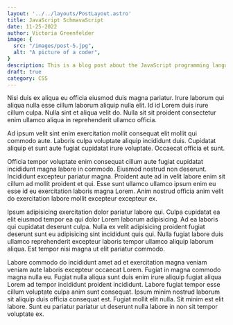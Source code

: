 ```yaml
---
layout: '../../layouts/PostLayout.astro'
title: JavaScript SchmavaScript
date: 11-25-2022
author: Victoria Greenfelder
image: {
  src: "/images/post-5.jpg",
  alt: "A picture of a coder",
}
description: This is a blog post about the JavaScript programming language. Like it, love it, hate it, it's here to stay.
draft: true
category: CSS
---
```


Nisi duis ex aliqua eu officia eiusmod duis magna pariatur. Irure laborum qui aliqua nulla esse cillum laborum aliquip nulla elit. Id id Lorem duis irure cillum culpa. Nulla sint et aliqua velit do. Nulla sit sit proident consectetur enim ullamco aliqua in reprehenderit ullamco officia.

Ad ipsum velit sint enim exercitation mollit consequat elit mollit qui commodo aute. Laboris culpa voluptate aliquip incididunt duis. Cupidatat aliquip et sunt aute fugiat cupidatat irure voluptate. Occaecat officia et sunt.

Officia tempor voluptate enim consequat cillum aute fugiat cupidatat incididunt magna labore in commodo. Eiusmod nostrud non deserunt. Incididunt excepteur pariatur magna. Proident aute ad in velit labore enim sit cillum ad mollit proident et qui. Esse sunt ullamco ullamco ipsum enim eu esse id eu exercitation laboris magna Lorem. Anim nostrud officia anim velit do exercitation labore mollit excepteur excepteur ex.

Ipsum adipisicing exercitation dolor pariatur labore qui. Culpa cupidatat ea elit eiusmod tempor ea qui dolor Lorem laborum adipisicing. Ad ea laboris qui cupidatat deserunt culpa. Nulla ex velit adipisicing proident fugiat deserunt sunt eu adipisicing sint incididunt quis qui. Nulla fugiat labore duis ullamco reprehenderit excepteur laboris tempor ullamco aliquip laborum aliqua. Est tempor nisi magna ut elit pariatur commodo.

Labore commodo do incididunt amet ad et exercitation magna veniam veniam aute laboris excepteur occaecat Lorem. Fugiat in magna commodo magna nulla eu. Fugiat nulla aliqua sunt duis enim irure aliquip fugiat aliqua Lorem ad tempor incididunt proident incididunt. Labore fugiat tempor esse cillum voluptate culpa anim sunt consequat. Ipsum minim nostrud laborum sit aliquip duis officia consequat est. Fugiat mollit elit nulla. Sit minim est elit labore. Sunt eu pariatur pariatur ut deserunt nulla labore in non sit tempor voluptate ex.
